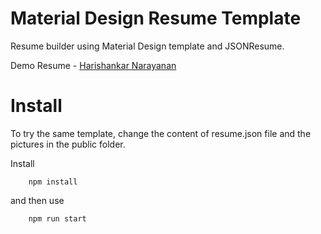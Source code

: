 # Material Design Resume Template
Resume builder using Material Design template and JSONResume.

Demo Resume - [Harishankar Narayanan](https://codetiger.github.io/resume/public/)

# Install
To try the same template, change the content of resume.json file and the pictures in the public folder.

Install

		npm install

and then use

		npm run start
